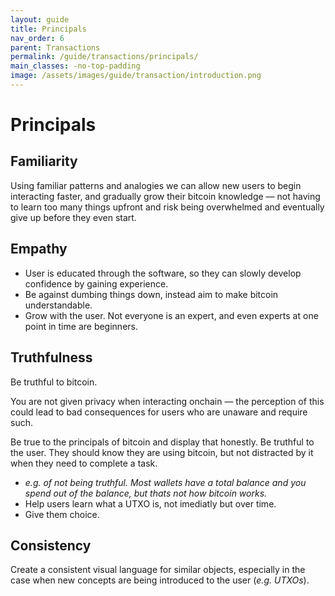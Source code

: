 ```yaml
---
layout: guide
title: Principals
nav_order: 6
parent: Transactions
permalink: /guide/transactions/principals/
main_classes: -no-top-padding
image: /assets/images/guide/transaction/introduction.png
---
```


# Principals

## Familiarity

Using familiar patterns and analogies we can allow new users to begin interacting faster, and gradually grow their bitcoin knowledge — not having to learn too many things upfront and risk being overwhelmed and eventually give up before they even start.

## Empathy

- User is educated through the software, so they can slowly develop confidence by gaining experience.
- Be against dumbing things down, instead aim to make bitcoin understandable.
- Grow with the user. Not everyone is an expert, and even experts at one point in time are beginners.

## Truthfulness

Be truthful to bitcoin.

You are not given privacy when interacting onchain — the perception of this could lead to bad consequences for users who are unaware and require such.

Be true to the principals of bitcoin and display that honestly. Be truthful to the user. They should know they are using bitcoin, but not distracted by it when they need to complete a task.

- *e.g. of not being truthful. Most wallets have a total balance and you spend out of the balance, but thats not how bitcoin works.*
- Help users learn what a UTXO is, not imediatly but over time.
- Give them choice.

## Consistency

Create a consistent visual language for similar objects, especially in the case when new concepts are being introduced to the user (*e.g. UTXOs*).
